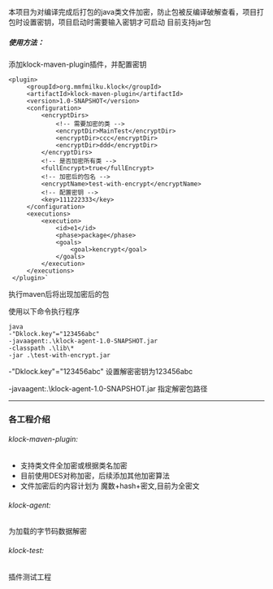 本项目为对编译完成后打包的java类文件加密，防止包被反编译破解查看，项目打包时设置密钥，项目启动时需要输入密钥才可启动
目前支持jar包

##### 使用方法：
添加klock-maven-plugin插件，并配置密钥
```
<plugin>
     <groupId>org.mmfmilku.klock</groupId>
     <artifactId>klock-maven-plugin</artifactId>
     <version>1.0-SNAPSHOT</version>
     <configuration>
         <encryptDirs>
             <!-- 需要加密的类 -->
             <encryptDir>MainTest</encryptDir>
             <encryptDir>ccc</encryptDir>
             <encryptDir>ddd</encryptDir>
         </encryptDirs>
         <!-- 是否加密所有类 -->
         <fullEncrypt>true</fullEncrypt>
         <!-- 加密后的包名 -->
         <encryptName>test-with-encrypt</encryptName>
         <!-- 配置密钥 -->
         <key>111222333</key>
     </configuration>
     <executions>
         <execution>
             <id>e1</id>
             <phase>package</phase>
             <goals>
                 <goal>kencrypt</goal>
             </goals>
         </execution>
     </executions>
 </plugin>`
```
执行maven后将出现加密后的包

使用以下命令执行程序
```
java 
-"Dklock.key"="123456abc" 
-javaagent:.\klock-agent-1.0-SNAPSHOT.jar 
-classpath .\lib\*
-jar .\test-with-encrypt.jar 
```
-"Dklock.key"="123456abc" 设置解密密钥为123456abc

-javaagent:.\klock-agent-1.0-SNAPSHOT.jar 指定解密包路径


---
### 各工程介绍
###### klock-maven-plugin: 
- 支持类文件全加密或根据类名加密
- 目前使用DES对称加密，后续添加其他加密算法
- 文件加密后的内容计划为 魔数+hash+密文,目前为全密文

###### klock-agent:
为加载的字节码数据解密

###### klock-test: 
插件测试工程
